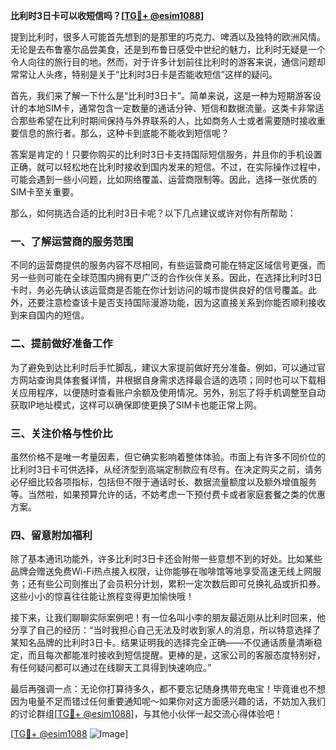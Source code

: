 **比利时3日卡可以收短信吗？[[TG💪+ @esim1088](https://t.me/s/esim1088)]**

提到比利时，很多人可能首先想到的是那里的巧克力、啤酒以及独特的欧洲风情。无论是去布鲁塞尔品尝美食，还是到布鲁日感受中世纪的魅力，比利时无疑是一个令人向往的旅行目的地。然而，对于许多计划前往比利时的游客来说，通信问题却常常让人头疼，特别是关于“比利时3日卡是否能收短信”这样的疑问。

首先，我们来了解一下什么是“比利时3日卡”。简单来说，这是一种为短期游客设计的本地SIM卡，通常包含一定数量的通话分钟、短信和数据流量。这类卡非常适合那些希望在比利时期间保持与外界联系的人，比如商务人士或者需要随时接收重要信息的旅行者。那么，这种卡到底能不能收到短信呢？

答案是肯定的！只要你购买的比利时3日卡支持国际短信服务，并且你的手机设置正确，就可以轻松地在比利时接收到国内发来的短信。不过，在实际操作过程中，可能会遇到一些小问题，比如网络覆盖、运营商限制等。因此，选择一张优质的SIM卡至关重要。

那么，如何挑选合适的比利时3日卡呢？以下几点建议或许对你有所帮助：

### 一、了解运营商的服务范围

不同的运营商提供的服务内容不尽相同，有些运营商可能在特定区域信号更强，而另一些则可能在全球范围内拥有更广泛的合作伙伴关系。因此，在选择比利时3日卡时，务必先确认该运营商是否能在你计划访问的城市提供良好的信号覆盖。此外，还要注意检查该卡是否支持国际漫游功能，因为这直接关系到你能否顺利接收到来自国内的短信。

### 二、提前做好准备工作

为了避免到达比利时后手忙脚乱，建议大家提前做好充分准备。例如，可以通过官方网站查询具体套餐详情，并根据自身需求选择最合适的选项；同时也可以下载相关应用程序，以便随时查看账户余额及使用情况。另外，别忘了将手机调整至自动获取IP地址模式，这样可以确保即使更换了SIM卡也能正常上网。

### 三、关注价格与性价比

虽然价格不是唯一考量因素，但它确实影响着整体体验。市面上有许多不同价位的比利时3日卡可供选择，从经济型到高端定制款应有尽有。在决定购买之前，请务必仔细比较各项指标，包括但不限于通话时长、数据流量额度以及额外增值服务等。当然啦，如果预算允许的话，不妨考虑一下预付费卡或者家庭套餐之类的优惠方案。

### 四、留意附加福利

除了基本通讯功能外，许多比利时3日卡还会附带一些意想不到的好处。比如某些品牌会赠送免费Wi-Fi热点接入权限，让你能够在咖啡馆等地享受高速无线上网服务；还有些公司则推出了会员积分计划，累积一定次数后即可兑换礼品或折扣券。这些小小的惊喜往往能让旅程变得更加愉快哦！

接下来，让我们聊聊实际案例吧！有一位名叫小李的朋友最近刚从比利时回来，他分享了自己的经历：“当时我担心自己无法及时收到家人的消息，所以特意选择了某知名品牌的比利时3日卡。结果证明我的选择完全正确——不仅通话质量清晰稳定，而且每次都能准时接收到短信提醒。更棒的是，这家公司的客服态度特别好，有任何疑问都可以通过在线聊天工具得到快速响应。”

最后再强调一点：无论你打算待多久，都不要忘记随身携带充电宝！毕竟谁也不想因为电量不足而错过任何重要通知呢～如果你对这方面感兴趣的话，不妨加入我们的讨论群组[[TG💪+ @esim1088](https://t.me/s/esim1088)]，与其他小伙伴一起交流心得体验吧！

[[TG💪+ @esim1088](https://t.me/s/esim1088) ![Image](https://i.postimg.cc/4NQfJmqS/Snipaste-2025-05-13-00-14-12.png)]